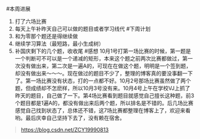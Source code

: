 #本周进展
1. 打了六场比赛
2. 每天上午补昨天自己可以做的题目或者学习线代
#下周计划
1. 和为零那个题还是得继续做
2. 继续学习算法（最短路，最小生成树）
3. 补国庆剩下的几个题，收收尾
#感想
10月1号打第一场比赛的时候，第一题是一个判断可不可以是一个递减的矩形，本来这个题之前两次比赛都做过，第一次没有做出来，第二次是一遍A的，可现在在做这个题，明明是一个签到题，却没有做出来～～～。现在做过的题目不少了，整理的博客真的要没事翻一下了。第一场比赛没有状态，打的一点都不好。10月2号那场比赛虽然做了两个题，但成绩却不怎麽样，所以10月3号没有来。10月4号上午在学校VJ上抓了昨天的题目，自己做了一下。第4场比赛看到题目就感觉自己擅长这种题，前3个题目都是1遍A的，都没有做出来后两个题，所以排名是不错的。后几场比赛感觉自己找到状态了，总体还不错，这7场比赛都整理在博客上了，欢迎来看哟。最后庆幸自己坚持下去了，没有赖在宿舍。
> https://blog.csdn.net/ZCY19990813 
